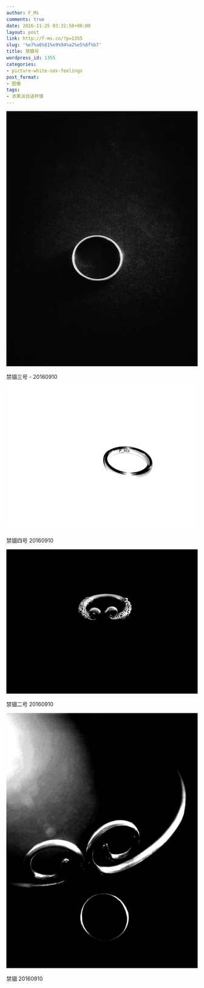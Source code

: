 ```yaml
---
author: F_Ms
comments: true
date: 2016-11-25 03:32:58+00:00
layout: post
link: http://f-ms.cn/?p=1355
slug: '%e7%a6%81%e9%94%a2%e5%8f%b7'
title: 禁锢号
wordpress_id: 1355
categories:
- picture-white-sex-feelings
post_format:
- 图像
tags:
- 浓黑淡白话怀情
---
```


![%e7%a6%81%e9%94%a2%e4%b8%89%e5%8f%b7_20160910105638](/img/post/wp/2016/11/禁锢三号_20160910105638.jpg)


禁锢三号 - 20160910


![%e7%a6%81%e9%94%a2%e5%9b%9b%e5%8f%b7_20160910105850](/img/post/wp/2016/11/禁锢四号_20160910105850.jpg)


禁锢四号 20160910


![%e7%a6%81%e9%94%a2%e4%ba%8c%e5%8f%b7_20160910105227](/img/post/wp/2016/11/禁锢二号_20160910105227.jpg)


禁锢二号 20160910




![%e7%a6%81%e9%94%a2_20160910110146](/img/post/wp/2016/11/禁锢_20160910110146.jpg)




禁锢 20160910
